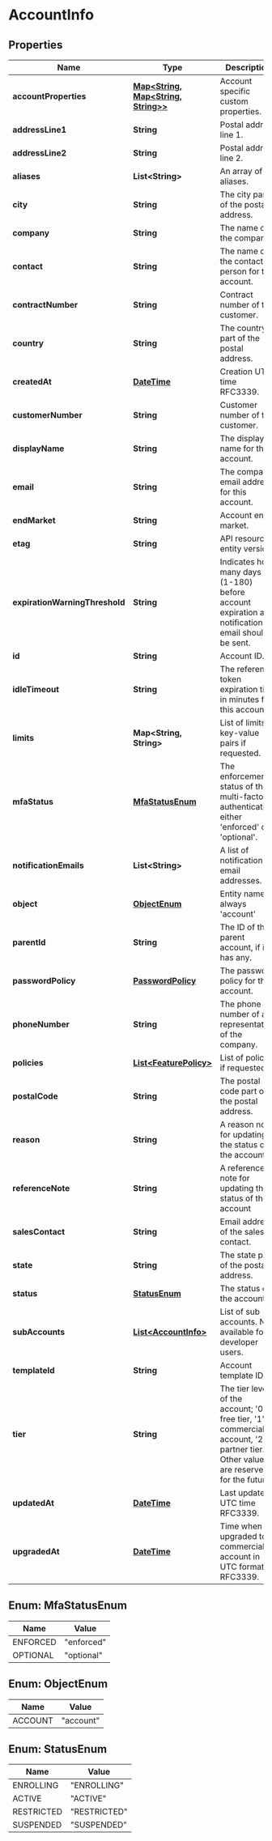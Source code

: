 
# AccountInfo

## Properties
Name | Type | Description | Notes
------------ | ------------- | ------------- | -------------
**accountProperties** | [**Map&lt;String, Map&lt;String, String&gt;&gt;**](Map.md) | Account specific custom properties. |  [optional]
**addressLine1** | **String** | Postal address line 1. |  [optional]
**addressLine2** | **String** | Postal address line 2. |  [optional]
**aliases** | **List&lt;String&gt;** | An array of aliases. | 
**city** | **String** | The city part of the postal address. |  [optional]
**company** | **String** | The name of the company. |  [optional]
**contact** | **String** | The name of the contact person for this account. |  [optional]
**contractNumber** | **String** | Contract number of the customer. |  [optional]
**country** | **String** | The country part of the postal address. |  [optional]
**createdAt** | [**DateTime**](DateTime.md) | Creation UTC time RFC3339. |  [optional]
**customerNumber** | **String** | Customer number of the customer. |  [optional]
**displayName** | **String** | The display name for the account. |  [optional]
**email** | **String** | The company email address for this account. |  [optional]
**endMarket** | **String** | Account end market. | 
**etag** | **String** | API resource entity version. | 
**expirationWarningThreshold** | **String** | Indicates how many days (1-180) before account expiration a notification email should be sent. |  [optional]
**id** | **String** | Account ID. | 
**idleTimeout** | **String** | The reference token expiration time in minutes for this account. |  [optional]
**limits** | **Map&lt;String, String&gt;** | List of limits as key-value pairs if requested. |  [optional]
**mfaStatus** | [**MfaStatusEnum**](#MfaStatusEnum) | The enforcement status of the multi-factor authentication, either &#39;enforced&#39; or &#39;optional&#39;. |  [optional]
**notificationEmails** | **List&lt;String&gt;** | A list of notification email addresses. |  [optional]
**object** | [**ObjectEnum**](#ObjectEnum) | Entity name: always &#39;account&#39; | 
**parentId** | **String** | The ID of the parent account, if it has any. |  [optional]
**passwordPolicy** | [**PasswordPolicy**](PasswordPolicy.md) | The password policy for this account. |  [optional]
**phoneNumber** | **String** | The phone number of a representative of the company. |  [optional]
**policies** | [**List&lt;FeaturePolicy&gt;**](FeaturePolicy.md) | List of policies if requested. |  [optional]
**postalCode** | **String** | The postal code part of the postal address. |  [optional]
**reason** | **String** | A reason note for updating the status of the account |  [optional]
**referenceNote** | **String** | A reference note for updating the status of the account |  [optional]
**salesContact** | **String** | Email address of the sales contact. |  [optional]
**state** | **String** | The state part of the postal address. |  [optional]
**status** | [**StatusEnum**](#StatusEnum) | The status of the account. | 
**subAccounts** | [**List&lt;AccountInfo&gt;**](AccountInfo.md) | List of sub accounts. Not available for developer users. |  [optional]
**templateId** | **String** | Account template ID. |  [optional]
**tier** | **String** | The tier level of the account; &#39;0&#39;: free tier, &#39;1&#39;: commercial account, &#39;2&#39;: partner tier. Other values are reserved for the future. | 
**updatedAt** | [**DateTime**](DateTime.md) | Last update UTC time RFC3339. |  [optional]
**upgradedAt** | [**DateTime**](DateTime.md) | Time when upgraded to commercial account in UTC format RFC3339. |  [optional]


<a name="MfaStatusEnum"></a>
## Enum: MfaStatusEnum
Name | Value
---- | -----
ENFORCED | &quot;enforced&quot;
OPTIONAL | &quot;optional&quot;


<a name="ObjectEnum"></a>
## Enum: ObjectEnum
Name | Value
---- | -----
ACCOUNT | &quot;account&quot;


<a name="StatusEnum"></a>
## Enum: StatusEnum
Name | Value
---- | -----
ENROLLING | &quot;ENROLLING&quot;
ACTIVE | &quot;ACTIVE&quot;
RESTRICTED | &quot;RESTRICTED&quot;
SUSPENDED | &quot;SUSPENDED&quot;



